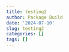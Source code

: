 ```yaml
---
title: testing2
author: Package Build
date: '2024-07-10'
slug: testing2
categories: []
tags: []
---
```

